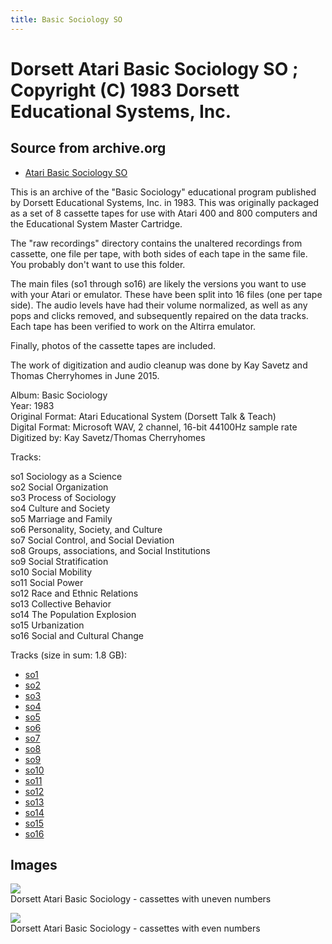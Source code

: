 ```yaml
---
title: Basic Sociology SO
---
```

# Dorsett Atari Basic Sociology SO ; Copyright (C) 1983 Dorsett Educational Systems, Inc.  
## Source from archive.org  
- [Atari Basic Sociology SO](https://archive.org/details/DorsettAtariBasicSociology)  
  
This is an archive of the "Basic Sociology" educational program published by Dorsett Educational Systems, Inc. in 1983. This was originally packaged as a set of 8 cassette tapes for use with Atari 400 and 800 computers and the Educational System Master Cartridge.  
  
The "raw recordings" directory contains the unaltered recordings from cassette, one file per tape, with both sides of each tape in the same file. You probably don't want to use this folder.  
  
The main files (so1 through so16) are likely the versions you want to use with your Atari or emulator. These have been split into 16 files (one per tape side). The audio levels have had their volume normalized, as well as any pops and clicks removed, and subsequently repaired on the data tracks. Each tape has been verified to work on the Altirra emulator.  
  
Finally, photos of the cassette tapes are included.  
  
The work of digitization and audio cleanup was done by Kay Savetz and Thomas Cherryhomes in June 2015.  
  
Album: Basic Sociology  
Year: 1983  
Original Format: Atari Educational System (Dorsett Talk & Teach)  
Digital Format: Microsoft WAV, 2 channel, 16-bit 44100Hz sample rate  
Digitized by: Kay Savetz/Thomas Cherryhomes  
  
Tracks:  
  
so1	Sociology as a Science  
so2	Social Organization  
so3	Process of Sociology  
so4	Culture and Society  
so5	Marriage and Family  
so6	Personality, Society, and Culture  
so7	Social Control, and Social Deviation  
so8	Groups, associations, and Social Institutions  
so9	Social Stratification  
so10	Social Mobility  
so11	Social Power  
so12	Race and Ethnic Relations  
so13	Collective Behavior  
so14	The Population Explosion  
so15	Urbanization  
so16	Social and Cultural Change  
  
Tracks (size in sum: 1.8 GB):  
  
- [so1](http://data.atariwiki.org/FLAC/Basic_Sociology/so1.flac)  
- [so2](http://data.atariwiki.org/FLAC/Basic_Sociology/so2.flac)  
- [so3](http://data.atariwiki.org/FLAC/Basic_Sociology/so3.flac)  
- [so4](http://data.atariwiki.org/FLAC/Basic_Sociology/so4.flac)  
- [so5](http://data.atariwiki.org/FLAC/Basic_Sociology/so5.flac)  
- [so6](http://data.atariwiki.org/FLAC/Basic_Sociology/so6.flac)  
- [so7](http://data.atariwiki.org/FLAC/Basic_Sociology/so7.flac)  
- [so8](http://data.atariwiki.org/FLAC/Basic_Sociology/so8.flac)  
- [so9](http://data.atariwiki.org/FLAC/Basic_Sociology/so9.flac)  
- [so10](http://data.atariwiki.org/FLAC/Basic_Sociology/so10.flac)  
- [so11](http://data.atariwiki.org/FLAC/Basic_Sociology/so11.flac)  
- [so12](http://data.atariwiki.org/FLAC/Basic_Sociology/so12.flac)  
- [so13](http://data.atariwiki.org/FLAC/Basic_Sociology/so13.flac)  
- [so14](http://data.atariwiki.org/FLAC/Basic_Sociology/so14.flac)  
- [so15](http://data.atariwiki.org/FLAC/Basic_Sociology/so15.flac)  
- [so16](http://data.atariwiki.org/FLAC/Basic_Sociology/so16.flac)  
## Images  
![](attachments/soA_.jpg)  
Dorsett Atari Basic Sociology - cassettes with uneven numbers  
  
![](attachments/soB_.jpg)  
Dorsett Atari Basic Sociology - cassettes with even numbers  
